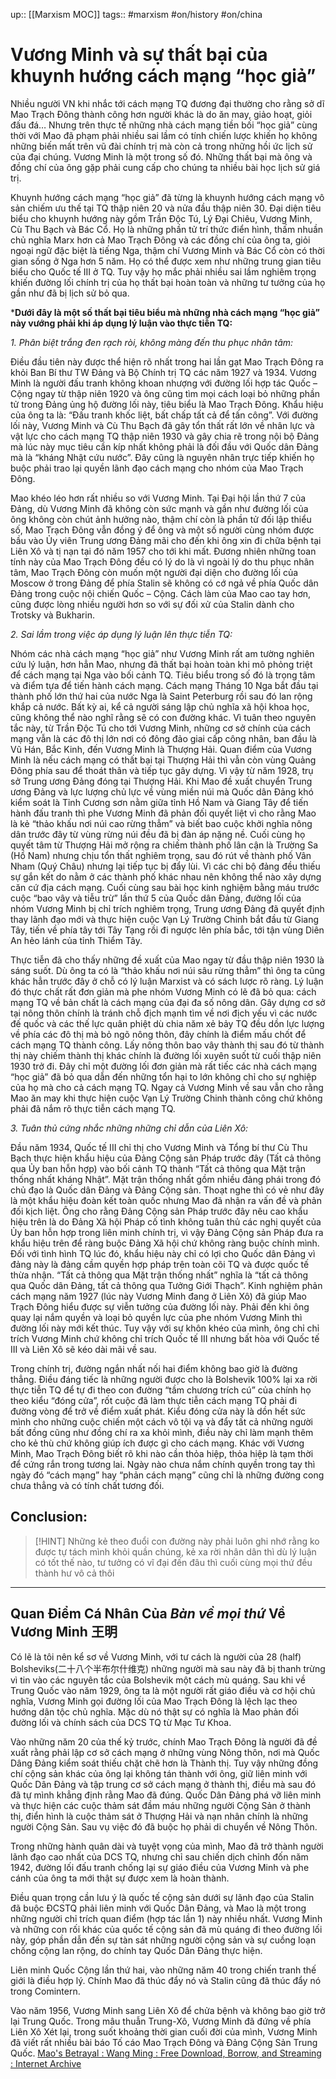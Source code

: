 up:: [[Marxism MOC]]
tags:: #marxism #on/history #on/china
# Vương Minh và sự thất bại của khuynh hướng cách mạng “học giả”

Nhiều người VN khi nhắc tới cách mạng TQ đương đại thường cho rằng sở dĩ Mao Trạch Đông thành công hơn người khác là do ăn may, giảo hoạt, giỏi đấu đá… Nhưng trên thực tế những nhà cách mạng tiền bối “học giả” cùng thời với Mao đã phạm phải nhiều sai lầm có tính chiến lược khiến họ không những biến mất trên vũ đài chính trị mà còn cả trong những hồi ức lịch sử của đại chúng. Vương Minh là một trong số đó. Những thất bại mà ông và đồng chí của ông gặp phải cung cấp cho chúng ta nhiều bài học lịch sử giá trị.

Khuynh hướng cách mạng “học giả” đã từng là khuynh hướng cách mạng vô sản chiếm ưu thế tại TQ thập niên 20 và nửa đầu thập niên 30. Đại diện tiêu biểu cho khuynh hướng này gồm Trần Độc Tú, Lý Đại Chiêu, Vương Minh, Cù Thu Bạch và Bác Cổ. Họ là những phần tử trí thức điển hình, thấm nhuần chủ nghĩa Marx hơn cả Mao Trạch Đông và các đồng chí của ông ta, giỏi ngoại ngữ đặc biệt là tiếng Nga, thậm chí Vương Minh và Bác Cổ còn có thời gian sống ở Nga hơn 5 năm. Họ có thể được xem như những trung gian tiêu biểu cho Quốc tế III ở TQ. Tuy vậy họ mắc phải nhiều sai lầm nghiêm trọng khiến đường lối chính trị của họ thất bại hoàn toàn và những tư tưởng của họ gần như đã bị lịch sử bỏ qua.

***Dưới đây là một số thất bại tiêu biểu mà những nhà cách mạng “học giả” này vướng phải khi áp dụng lý luận vào thực tiễn TQ:**

*1. Phân biệt trắng đen rạch ròi, không màng đến thu phục nhân tâm:*

Điều đầu tiên này được thể hiện rõ nhất trong hai lần gạt Mao Trạch Đông ra khỏi Ban Bí thư TW Đảng và Bộ Chính trị TQ các năm 1927 và 1934. Vương Minh là người đấu tranh không khoan nhượng với đường lối hợp tác Quốc – Cộng ngay từ thập niên 1920 và ông cũng tìm mọi cách loại bỏ những phần tử trong Đảng ủng hộ đường lối này, tiêu biểu là Mao Trạch Đông. Khẩu hiệu của ông ta là: “Đấu tranh khốc liệt, bất chấp tất cả để tấn công”. Với đường lối này, Vương Minh và Cù Thu Bạch đã gây tổn thất rất lớn về nhân lực và vật lực cho cách mạng TQ thập niên 1930 và gây chia rẽ trong nội bộ Đảng mà lúc này mục tiêu cần kíp nhất không phải là đối đầu với Quốc dân Đảng mà là “kháng Nhật cứu nước”. Đây cũng là nguyên nhân trực tiếp khiến họ buộc phải trao lại quyền lãnh đạo cách mạng cho nhóm của Mao Trạch Đông.

Mao khéo léo hơn rất nhiều so với Vương Minh. Tại Đại hội lần thứ 7 của Đảng, dù Vương Minh đã không còn sức mạnh và gần như đường lối của ông không còn chút ảnh hưởng nào, thậm chí còn là phần tử đối lập thiểu số, Mao Trạch Đông vẫn đồng ý để ông và một số người cùng nhóm được bầu vào Ủy viên Trung ương Đảng mãi cho đến khi ông xin đi chữa bệnh tại Liên Xô và tị nạn tại đó năm 1957 cho tới khi mất. Đương nhiên những toan tính này của Mao Trạch Đông đều có lý do là vì ngoài lý do thu phục nhân tâm, Mao Trạch Đông còn muốn một người đại diện cho đường lối của Moscow ở trong Đảng để phía Stalin sẽ không có cớ ngả về phía Quốc dân Đảng trong cuộc nội chiến Quốc – Cộng. Cách làm của Mao cao tay hơn, cũng được lòng nhiều người hơn so với sự đối xử của Stalin dành cho Trotsky và Bukharin.

*2. Sai lầm trong việc áp dụng lý luận lên thực tiễn TQ:*

Nhóm các nhà cách mạng “học giả” như Vương Minh rất am tường nghiên cứu lý luận, hơn hẳn Mao, nhưng đã thất bại hoàn toàn khi mô phỏng triệt để cách mạng tại Nga vào bối cảnh TQ. Tiêu biểu trong số đó là trọng tâm và điểm tựa để tiến hành cách mạng. Cách mạng Tháng 10 Nga bắt đầu tại thành phố lớn thứ hai của nước Nga là Saint Peterburg rồi sau đó lan rộng khắp cả nước. Bất kỳ ai, kể cả người sáng lập chủ nghĩa xã hội khoa học, cũng không thể nào nghĩ rằng sẽ có con đường khác. Vì tuân theo nguyên tắc này, từ Trần Độc Tú cho tới Vương Minh, những cơ sở chính của cách mạng vẫn là các đô thị lớn nơi có đông đảo giai cấp công nhân, ban đầu là Vũ Hán, Bắc Kinh, đến Vương Minh là Thượng Hải. Quan điểm của Vương Minh là nếu cách mạng có thất bại tại Thượng Hải thì vẫn còn vùng Quảng Đông phía sau để thoát thân và tiếp tục gây dựng. Vì vậy từ năm 1928, trụ sở Trung ương Đảng đóng tại Thượng Hải. Khi Mao đề xuất chuyển Trung ương Đảng và lực lượng chủ lực về vùng miền núi mà Quốc dân Đảng khó kiểm soát là Tỉnh Cương sơn nằm giữa tỉnh Hồ Nam và Giang Tây để tiến hành đấu tranh thì phe Vương Minh đã phản đối quyết liệt vì cho rằng Mao là kẻ “thảo khấu nơi núi cao rừng thẳm” và biết bao cuộc khởi nghĩa nông dân trước đây từ vùng rừng núi đều đã bị đàn áp nặng nề. Cuối cùng họ quyết tâm từ Thượng Hải mở rộng ra chiếm thành phố lân cận là Trường Sa (Hồ Nam) nhưng chịu tổn thất nghiêm trọng, sau đó rút về thành phố Vân Nham (Quý Châu) nhưng lại tiếp tục bị đẩy lùi. Vì các chi bộ đảng đều thiếu sự gắn kết do nằm ở các thành phố khác nhau nên không thể nào xây dựng căn cứ địa cách mạng. Cuối cùng sau bài học kinh nghiệm bằng máu trước cuộc “bao vây và tiễu trừ” lần thứ 5 của Quốc dân Đảng, đường lối của nhóm Vương Minh bị chỉ trích nghiêm trọng, Trung ương Đảng đã quyết định thay lãnh đạo mới và thực hiện cuộc Vạn Lý Trường Chinh bắt đầu từ Giang Tây, tiến về phía tây tới Tây Tạng rồi đi ngược lên phía bắc, tới tận vùng Diên An hẻo lánh của tỉnh Thiểm Tây.

Thực tiễn đã cho thấy những đề xuất của Mao ngay từ đầu thập niên 1930 là sáng suốt. Dù ông ta có là “thảo khấu nơi núi sâu rừng thẳm” thì ông ta cũng khác hẳn trước đây ở chỗ có lý luận Marxist và có sách lược rõ ràng. Lý luận đó thực chất rất đơn giản mà phe nhóm Vương Minh có lẽ đã bỏ qua: cách mạng TQ về bản chất là cách mạng của đại đa số nông dân. Gây dựng cơ sở tại nông thôn chính là tránh chỗ địch mạnh tìm về nơi địch yếu vì các nước đế quốc và các thế lực quân phiệt dù chia năm xẻ bảy TQ đều dồn lực lượng về phía các đô thị mà bỏ ngõ nông thôn, đây chính là điểm mấu chốt để cách mạng TQ thành công. Lấy nông thôn bao vây thành thị sau đó từ thành thị này chiếm thành thị khác chính là đường lối xuyên suốt từ cuối thập niên 1930 trở đi.
Đây chỉ một đường lối đơn giản mà rất tiếc các nhà cách mạng “học giả” đã bỏ qua dẫn đến những tổn hại to lớn không chỉ cho sự nghiệp của họ mà cho cả cách mạng TQ. Ngay cả Vương Minh về sau vẫn cho rằng Mao ăn may khi thực hiện cuộc Vạn Lý Trường Chinh thành công chứ không phải đã nắm rõ thực tiễn cách mạng TQ.

*3. Tuân thủ cứng nhắc những những chỉ dẫn của Liên Xô:*

Đầu năm 1934, Quốc tế III chỉ thị cho Vương Minh và Tổng bí thư Cù Thu Bạch thực hiện khẩu hiệu của Đảng Cộng sản Pháp trước đây (Tất cả thông qua Ủy ban hỗn hợp) vào bối cảnh TQ thành “Tất cả thông qua Mặt trận thống nhất kháng Nhật”. Mặt trận thống nhất gồm nhiều đảng phái trong đó chủ đạo là Quốc dân Đảng và Đảng Cộng sản. Thoạt nghe thì có vẻ như đây là một khẩu hiệu đoàn kết toàn quốc nhưng Mao đã nhận ra vấn đề và phản đối kịch liệt. Ông cho rằng Đảng Cộng sản Pháp trước đây nêu cao khẩu hiệu trên là do Đảng Xã hội Pháp cố tình không tuân thủ các nghị quyết của Ủy ban hỗn hợp trong liên minh chính trị, vì vậy Đảng Cộng sản Pháp đưa ra khẩu hiệu trên để ràng buộc Đảng Xã hội chứ không ràng buộc chính mình. Đối với tình hình TQ lúc đó, khẩu hiệu này chỉ có lợi cho Quốc dân Đảng vì đảng này là đảng cầm quyền hợp pháp trên toàn cõi TQ và được quốc tế thừa nhận. “Tất cả thông qua Mặt trận thống nhất” nghĩa là “tất cả thông qua Quốc dân Đảng, tất cả thông qua Tưởng Giới Thạch”. Kinh nghiệm phản cách mạng năm 1927 (lúc này Vương Minh đang ở Liên Xô) đã giúp Mao Trạch Đông hiểu được sự viễn tưởng của đường lối này. Phải đến khi ông quay lại nắm quyền và loại bỏ quyền lực của phe nhóm Vương Minh thì đường lối này mới kết thúc. Tuy vậy với sự khôn khéo của mình, ông chỉ chỉ trích Vương Minh chứ không chỉ trích Quốc tế III nhưng bất hòa với Quốc tế III và Liên Xô sẽ kéo dài mãi về sau.

Trong chính trị, đường ngắn nhất nối hai điểm không bao giờ là đường thẳng. Điều đáng tiếc là những người được cho là Bolshevik 100% lại xa rời thực tiễn TQ để tự đi theo con đường “tầm chương trích cú” của chính họ theo kiểu “đóng cửa”, rốt cuộc đã làm thực tiễn cách mạng TQ phải đi đường vòng để trở về điểm xuất phát. Kiểu đóng cửa này là dồn hết sức mình cho những cuộc chiến một cách vô tội vạ và đẩy tất cả những người bất đồng cũng như đồng chí ra xa khỏi mình, điều này chỉ làm mạnh thêm cho kẻ thù chứ không giúp ích được gì cho cách mạng. Khác với Vương Minh, Mao Trạch Đông biết rõ khi nào cần thỏa hiệp, thỏa hiệp là tạm thời để cứng rắn trong tương lai. Ngày nào chưa nắm chính quyền trong tay thì ngày đó “cách mạng” hay “phản cách mạng” cũng chỉ là những đường cong chưa thẳng và có tính chất tương đối.

## Conclusion:
>[!HINT] Những kẻ theo đuổi con đường này phải luôn ghi nhớ rằng ko được tự tách mình khỏi quần chúng, kẻ xa rời nhân dân thì dù lý luận có tốt thế nào, tư tưởng có vĩ đại đến đâu thì cuối cùng mọi thứ đều thành hư vô cả thôi

***
## Quan Điểm Cá Nhân Của *Bàn về mọi thứ* Về Vương Minh 王明

Có lẽ là tôi nên kể sơ về Vương Minh, với tư cách là người của 28 (half) Bolsheviks(二十八个半布尔什维克) những người mà sau này đã bị thanh trừng vì tin vào các nguyên tắc của Bolshevik một cách mù quáng. Sau khi về Trung Quốc vào năm 1929, ông ta là một người rất giáo điều và cơ hội chủ nghĩa, Vương Minh gọi đường lối của Mao Trạch Đông là lệch lạc theo hướng dân tộc chủ nghĩa. Mặc dù nó thật sự có nghĩa là Mao phản đối đường lối và chính sách của DCS TQ từ Mạc Tư Khoa.

Vào những năm 20 của thế kỷ trước, chính Mao Trạch Đông là người đã đề xuất rằng phải lập cơ sở cách mạng ở những vùng Nông thôn, nơi mà Quốc Dâng Đảng kiểm soát thiếu chặt chẽ hơn là Thành thị. Tuy vậy những đồng chí cộng sản khác của ông lại không tán thành với ông, giữ liên minh với Quốc Dân Đảng và tập trung cơ sở cách mạng ở thành thị, điều mà sau đó đã tự mình khẳng định rằng Mao đã đúng. Quốc Dân Đảng phá vỡ liên minh và thực hiện các cuộc thảm sát đầm máu những người Cộng Sản ở thành thị, điển hình là cuộc thảm sát ở Thượng Hải và nạn nhân chính là những người Cộng Sản. Sau vụ việc đó đã buộc họ phải di chuyển về Nông Thôn.

Trong những hành quân dài và tuyệt vọng của mình, Mao đã trở thành người lãnh đạo cao nhất của DCS TQ, nhưng chỉ sau chiến dịch chỉnh đốn năm 1942, đường lối đấu tranh chống lại sự giáo điều của Vương Minh và phe cánh của ông ta mới thật sự được xem là hoàn thành.

Điều quan trọng cần lưu ý là quốc tế cộng sản dưới sự lãnh đạo của Stalin đã buộc ĐCSTQ phải liên minh với Quốc Dân Đảng, và Mao là một trong những người chỉ trích quan điểm (hợp tác lần 1) này nhiều nhất. Vương Minh và những con rối khác của quốc tế cộng sản đã mù quáng đi theo đường lối này, góp phần dẫn đến sự tàn sát những người cộng sản và sự cuồng loạn chống cộng lan rộng, do chính tay Quốc Dân Đảng thực hiện.

Liên minh Quốc Cộng lần thứ hai, vào những năm 40 trong chiến tranh thế giới là điều hợp lý. Chính Mao đã thúc đẩy nó và Stalin cũng đã thúc đẩy nó trong Comintern.

Vào năm 1956, Vương Minh sang Liên Xô để chửa bệnh và không bao giờ trở lại Trung Quốc. Trong mâu thuẫn Trung-Xô, Vương Minh đã đứng về phía Liên Xô Xét lại, trong suốt khoảng thời gian cuối đời của mình, Vương Minh đã viết rất nhiều bài báo Tố cáo Mao Trạch Đông và Đảng Cộng Sản Trung Quốc.
[Mao's Betrayal : Wang Ming : Free Download, Borrow, and Streaming : Internet Archive](https://archive.org/details/MaosBetrayal/mode/1)